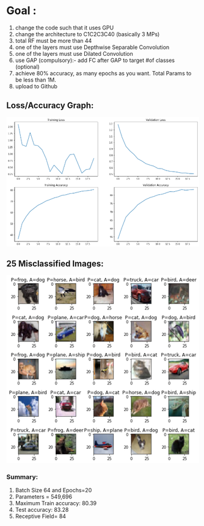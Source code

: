 # Goal :
1. change the code such that it uses GPU
2. change the architecture to C1C2C3C40 (basically 3 MPs)
3. total RF must be more than 44
4. one of the layers must use Depthwise Separable Convolution
5. one of the layers must use Dilated Convolution
6. use GAP (compulsory):- add FC after GAP to target #of classes (optional)
7. achieve 80% accuracy, as many epochs as you want. Total Params to be less than 1M. 
8. upload to Github

## Loss/Accuracy Graph:

![loss_accuracy_graph](https://github.com/ganeshkcs/EVA4B2/blob/master/S7/Accuracy_Loss_Graph.png)


## 25 Misclassified Images:
 
![misclassified](https://github.com/ganeshkcs/EVA4B2/blob/master/S7/misclassified_images.png) 

### Summary:

1. Batch Size 64 and Epochs=20
2. Parameters = 549,696
3. Maximum Train accuracy: 80.39
4. Test accuracy:  83.28 
5. Receptive Field= 84







